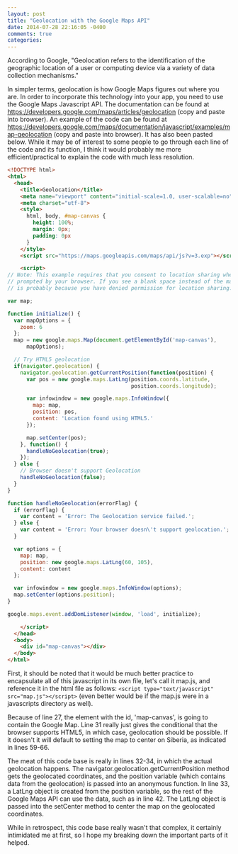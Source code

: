 ```yaml
---
layout: post
title: "Geolocation with the Google Maps API"
date: 2014-07-28 22:16:05 -0400
comments: true
categories: 
---
```

According to Google, "Geolocation refers to the identification of the geographic location of a user or computing device via a variety of data collection mechanisms."

In simpler terms, geolocation is how Google Maps figures out where you are. In order to incorporate this technology into your app, you need to use the Google Maps Javascript API. The documentation can be found at https://developers.google.com/maps/articles/geolocation (copy and paste into browser). An example of the code can be found at https://developers.google.com/maps/documentation/javascript/examples/map-geolocation (copy and paste into browser). It has also been pasted below. While it may be of interest to some people to go through each line of the code and its function, I think it would probably me more efficient/practical to explain the code with much less resolution.

<!-- more -->

``` html
<!DOCTYPE html>
<html>
  <head>
    <title>Geolocation</title>
    <meta name="viewport" content="initial-scale=1.0, user-scalable=no">
    <meta charset="utf-8">
    <style>
      html, body, #map-canvas {
        height: 100%;
        margin: 0px;
        padding: 0px
      }
    </style>
    <script src="https://maps.googleapis.com/maps/api/js?v=3.exp"></script>

    <script>
// Note: This example requires that you consent to location sharing when
// prompted by your browser. If you see a blank space instead of the map, this
// is probably because you have denied permission for location sharing.

var map;

function initialize() {
  var mapOptions = {
    zoom: 6
  };
  map = new google.maps.Map(document.getElementById('map-canvas'),
      mapOptions);

  // Try HTML5 geolocation
  if(navigator.geolocation) {
    navigator.geolocation.getCurrentPosition(function(position) {
      var pos = new google.maps.LatLng(position.coords.latitude,
                                       position.coords.longitude);

      var infowindow = new google.maps.InfoWindow({
        map: map,
        position: pos,
        content: 'Location found using HTML5.'
      });

      map.setCenter(pos);
    }, function() {
      handleNoGeolocation(true);
    });
  } else {
    // Browser doesn't support Geolocation
    handleNoGeolocation(false);
  }
}

function handleNoGeolocation(errorFlag) {
  if (errorFlag) {
    var content = 'Error: The Geolocation service failed.';
  } else {
    var content = 'Error: Your browser doesn\'t support geolocation.';
  }

  var options = {
    map: map,
    position: new google.maps.LatLng(60, 105),
    content: content
  };

  var infowindow = new google.maps.InfoWindow(options);
  map.setCenter(options.position);
}

google.maps.event.addDomListener(window, 'load', initialize);

    </script>
  </head>
  <body>
    <div id="map-canvas"></div>
  </body>
</html>
```

First, it should be noted that it would be much better practice to encapsulate all of this javascript in its own file, let's call it map.js, and reference it in the html file as follows: `<script type="text/javascript" src="map.js"></script>` (even better would be if the map.js were in a javascripts directory as well).

Because of line 27, the element with the id, 'map-canvas', is going to contain the Google Map. Line 31 really just gives the conditional that the browser supports HTML5, in which case, geolocation should be possible. If it doesn't it will default to setting the map to center on Siberia, as indicated in lines 59-66.

The meat of this code base is really in lines 32-34, in which the actual geolocation happens. The navigator.geolocation.getCurrentPosition method gets the geolocated coordinates, and the position variable (which contains data from the geolocation) is passed into an anonymous function. In line 33, a LatLng object is created from the position variable, so the rest of the Google Maps API can use the data, such as in line 42. The LatLng object is passed into the setCenter method to center the map on the geolocated coordinates.

While in retrospect, this code base really wasn't that complex, it certainly intimidated me at first, so I hope my breaking down the important parts of it helped.